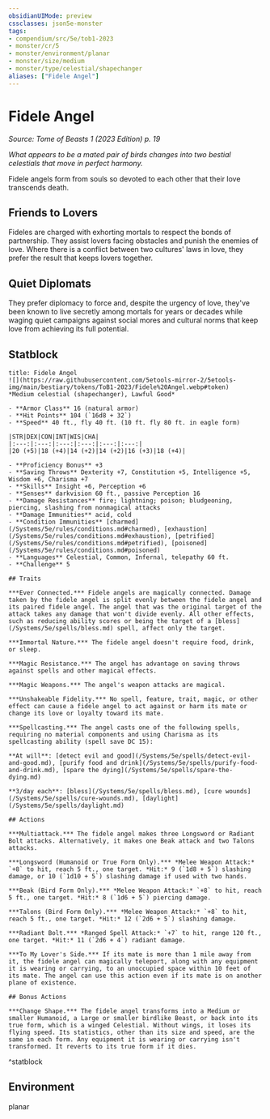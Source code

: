```yaml
---
obsidianUIMode: preview
cssclasses: json5e-monster
tags:
- compendium/src/5e/tob1-2023
- monster/cr/5
- monster/environment/planar
- monster/size/medium
- monster/type/celestial/shapechanger
aliases: ["Fidele Angel"]
---
```

# Fidele Angel
*Source: Tome of Beasts 1 (2023 Edition) p. 19*  

*What appears to be a mated pair of birds changes into two bestial celestials that move in perfect harmony.*

Fidele angels form from souls so devoted to each other that their love transcends death.

## Friends to Lovers

Fideles are charged with exhorting mortals to respect the bonds of partnership. They assist lovers facing obstacles and punish the enemies of love. Where there is a conflict between two cultures' laws in love, they prefer the result that keeps lovers together.

## Quiet Diplomats

They prefer diplomacy to force and, despite the urgency of love, they've been known to live secretly among mortals for years or decades while waging quiet campaigns against social mores and cultural norms that keep love from achieving its full potential.

## Statblock

```ad-statblock
title: Fidele Angel
![](https://raw.githubusercontent.com/5etools-mirror-2/5etools-img/main/bestiary/tokens/ToB1-2023/Fidele%20Angel.webp#token)
*Medium celestial (shapechanger), Lawful Good*

- **Armor Class** 16 (natural armor)
- **Hit Points** 104 (`16d8 + 32`)
- **Speed** 40 ft., fly 40 ft. (10 ft. fly 80 ft. in eagle form)

|STR|DEX|CON|INT|WIS|CHA|
|:---:|:---:|:---:|:---:|:---:|:---:|
|20 (+5)|18 (+4)|14 (+2)|14 (+2)|16 (+3)|18 (+4)|

- **Proficiency Bonus** +3
- **Saving Throws** Dexterity +7, Constitution +5, Intelligence +5, Wisdom +6, Charisma +7
- **Skills** Insight +6, Perception +6
- **Senses** darkvision 60 ft., passive Perception 16
- **Damage Resistances** fire; lightning; poison; bludgeoning, piercing, slashing from nonmagical attacks
- **Damage Immunities** acid, cold
- **Condition Immunities** [charmed](/Systems/5e/rules/conditions.md#charmed), [exhaustion](/Systems/5e/rules/conditions.md#exhaustion), [petrified](/Systems/5e/rules/conditions.md#petrified), [poisoned](/Systems/5e/rules/conditions.md#poisoned)
- **Languages** Celestial, Common, Infernal, telepathy 60 ft.
- **Challenge** 5

## Traits

***Ever Connected.*** Fidele angels are magically connected. Damage taken by the fidele angel is split evenly between the fidele angel and its paired fidele angel. The angel that was the original target of the attack takes any damage that won't divide evenly. All other effects, such as reducing ability scores or being the target of a [bless](/Systems/5e/spells/bless.md) spell, affect only the target.

***Immortal Nature.*** The fidele angel doesn't require food, drink, or sleep.

***Magic Resistance.*** The angel has advantage on saving throws against spells and other magical effects.

***Magic Weapons.*** The angel's weapon attacks are magical.

***Unshakeable Fidelity.*** No spell, feature, trait, magic, or other effect can cause a fidele angel to act against or harm its mate or change its love or loyalty toward its mate.

***Spellcasting.*** The angel casts one of the following spells, requiring no material components and using Charisma as its spellcasting ability (spell save DC 15):

**At will**: [detect evil and good](/Systems/5e/spells/detect-evil-and-good.md), [purify food and drink](/Systems/5e/spells/purify-food-and-drink.md), [spare the dying](/Systems/5e/spells/spare-the-dying.md)

**3/day each**: [bless](/Systems/5e/spells/bless.md), [cure wounds](/Systems/5e/spells/cure-wounds.md), [daylight](/Systems/5e/spells/daylight.md)

## Actions

***Multiattack.*** The fidele angel makes three Longsword or Radiant Bolt attacks. Alternatively, it makes one Beak attack and two Talons attacks.

***Longsword (Humanoid or True Form Only).*** *Melee Weapon Attack:* `+8` to hit, reach 5 ft., one target. *Hit:* 9 (`1d8 + 5`) slashing damage, or 10 (`1d10 + 5`) slashing damage if used with two hands.

***Beak (Bird Form Only).*** *Melee Weapon Attack:* `+8` to hit, reach 5 ft., one target. *Hit:* 8 (`1d6 + 5`) piercing damage.

***Talons (Bird Form Only).*** *Melee Weapon Attack:* `+8` to hit, reach 5 ft., one target. *Hit:* 12 (`2d6 + 5`) slashing damage.

***Radiant Bolt.*** *Ranged Spell Attack:* `+7` to hit, range 120 ft., one target. *Hit:* 11 (`2d6 + 4`) radiant damage.

***To My Lover's Side.*** If its mate is more than 1 mile away from it, the fidele angel can magically teleport, along with any equipment it is wearing or carrying, to an unoccupied space within 10 feet of its mate. The angel can use this action even if its mate is on another plane of existence.

## Bonus Actions

***Change Shape.*** The fidele angel transforms into a Medium or smaller Humanoid, a Large or smaller birdlike Beast, or back into its true form, which is a winged Celestial. Without wings, it loses its flying speed. Its statistics, other than its size and speed, are the same in each form. Any equipment it is wearing or carrying isn't transformed. It reverts to its true form if it dies.
```
^statblock

## Environment

planar